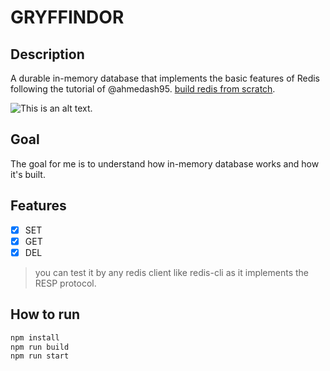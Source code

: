 # GRYFFINDOR

## Description

A durable in-memory database that implements the basic features of Redis following the tutorial of @ahmedash95.  [build redis from scratch](https://www.build-redis-from-scratch.dev/ar/introduction).

![This is an alt text.](https://i.pinimg.com/564x/89/c9/98/89c99860089e6bfad849c0cd9380e554.jpg "image from pinterest @Playbuzz")

## Goal

The goal for me is to understand how in-memory database works and how it's built.


## Features

- [x] SET
- [x] GET
- [X] DEL

> you can test it by any redis client like redis-cli as it implements the RESP protocol.

## How to run

```bash
npm install
npm run build
npm run start
```
